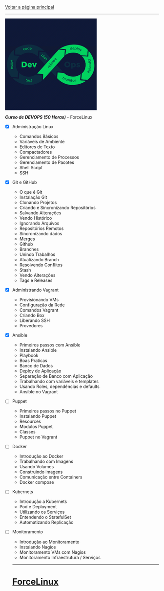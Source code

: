 [Voltar a página principal](index.md)

---

<img align="center" src="images/devops.png" width="300 ">

***Curso de DEVOPS (50 Horas)*** - ForceLinux

- [x] Administração Linux
    * Comandos Básicos
    * Variáveis de Ambiente
    * Editores de Texto
    * Compactadores
    * Gerenciamento de Processos
    * Gerenciamento de Pacotes
    * Shell Script
    * SSH 
- [x] Git e GitHub
    * O que é Git
    * Instalação Git
    * Clonando Projetos
    * Criando e Sincronizando Repositórios
    * Salvando Alterações
    * Vendo Histórico
    * Ignorando Arquivos
    * Repositórios Remotos
    * Sincronizando dados
    * Merges
    * Github
    * Branches
    * Unindo Trabalhos
    * Atualizando Branch
    * Resolvendo Conflitos
    * Stash
    * Vendo Alterações
    * Tags e Releases
- [x] Administrando Vagrant
    * Provisionando VMs
    * Configuração da Rede
    * Comandos Vagrant
    * Criando Box
    * Liberando SSH
    * Provedores
- [x] Ansible
    * Primeiros passos com Ansible
    * Instalando Ansible
    * Playbook
    * Boas Praticas
    * Banco de Dados
    * Deploy de Aplicação
    * Separação de Banco com Aplicação
    * Trabalhando com variáveis e templates
    * Usando Roles, dependências e defaults
    * Ansible no Vagrant
- [ ] Puppet
    * Primeiros passos no Puppet
    * Instalando Puppet
    * Resources
    * Modulos Puppet
    * Classes
    * Puppet no Vagrant
- [ ] Docker
    * Introdução ao Docker
    * Trabalhando com Imagens
    * Usando Volumes
    * Construindo imagens
    * Comunicação entre Containers
    * Docker compose
- [ ] Kubernets
    * Introdução a Kubernets
    * Pod e Deployment
    * Utilizando os Serviços
    * Entendendo o StatefulSet
    * Automatizando Replicação
- [ ] Monitoramento
    * Introdução ao Monitoramento
    * Instalando Nagios
    * Monitoramento VMs com Nagios
    * Monitoramento Infraestrutura / Serviços

    ---

    # [ForceLinux](https://www.linuxforce.com.br/curso-linux/curso-devops-ao-vivo-50-horas/)